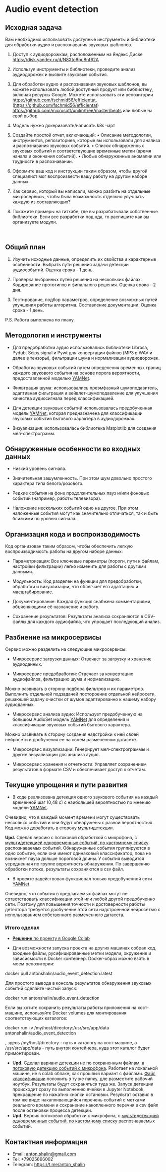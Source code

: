 # Audio event detection

## Исходная задача

Вам необходимо использовать доступные инструменты и библиотеки для обработки аудио и распознавания звуковых шаблонов.

1. Доступ к аудиодорожкам, расположенным на Яндекс Диске https://disk.yandex.ru/d/N8Xto6pu8nf62A

2. Используя инструменты и библиотеки, проведите анализ аудиодорожек и выявите звуковые события.

3. Для обработки аудио и распознавания звуковых шаблонов, вы можете использовать любой доступный продукт или библиотеку, включая ресурсы Google.
Можете использовать эти репозитории https://github.com/fschmid56/efficientat, (https://github.com/fschmid56/efficientat) https://github.com/microsoft/unilm/tree/master/beats или любые на свой выбор

4. Модель  нужно докеризовать/написать k8s чарт

5. Создайте простой отчет, включающий:
• Описание методологии, инструментов, репозиториев,  которые вы использовали для анализа и распознавания звуковых событий.
• Список обнаруженных звуковых событий и соответствующие временные метки (время начала и окончания событий).
• Любые обнаруженные аномалии или трудности в распознавании.

6. Оформите ваш код и инструкции таким образом, чтобы другой специалист мог воспроизвести вашу работу на другом наборе данных.

7. Как сервис, который вы написали, можно разбить на отдельные микросервисы, чтобы была возможность отдельно улучшать каждую из составляющих?

8. Покажите примеры на гитхабе, где вы разрабатывали собственные библиотеки. Если все разработки под нда, то распишите как вы организуете модули.
<br>

## Общий план

1. Изучить исходные данные, определить их свойства и характерные особенности. Выбрать пути решения задачи детекции аудиособытий. Оценка срока - 1 день.

2. Проверка выбранных путей решения на нескольких файлах. Кодирование прототипов и финального решения. Оценка срока - 2 дня.

3. Тестирование, подбор параметров, определение возможных путей улучшения работы алгоритма. Составление документации. Оценка срока - 1 день.

P.S. Работа выполнена по плану.

## Методология и инструменты

- Для предобработки аудио использовались библиотеки Librosa, Pydub, Scipy.signal и Pywt для конвертации файлов (MP3 в WAV и далее в тензоры), фильтрации шума и нормализации аудиодорожек.

- Обработка звуковых событий путем определения временных границ каждого звукового события на основе порога вероятности, предоставленной моделью <a href="https://github.com/tensorflow/models/tree/master/research/audioset/yamnet">YAMNet</a>.
  
- Фильтрация шума: использовались преэмфазный шумоподавитель, адаптивная фильтрация и вейвлет-шумоподавление для улучшения качества аудиосигнала перед классификацией.

- Для детекции звуковых событий использовалась предобученная модель <a href="https://github.com/tensorflow/models/tree/master/research/audioset/yamnet">YAMNet</a>, которая предназначена для классификации звуковых событий бытового характера в аудиодорожках.

- Визуализация: использовалась библиотека Matplotlib для создания мел-спектрограмм.

## Обнаруженные особенности во входных данных
- Низкий уровень сигнала.

- Значительная зашумленность. При этом шум довольно простого характера типа белого/розового.

- Редкие события на фоне продолжительных пауз и/или фоновых событий (например, работы телевизора).

- Наложение нескольких событий одно на другое. При этом наложенные события могут как значительно отличаться, так и быть близкими по уровню сигнала.

## Организация кода и воспроизводимость
Код организован таким образом, чтобы обеспечить легкую воспроизводимость работы на другом наборе данных:

- Параметризация: Все ключевые параметры (пороги, пути к файлам, настройки фильтрации) легко изменить для работы с другими данными.

- Модульность: Код разделен на функции для предобработки, обработки и визуализации, что облегчает его адаптацию и масштабирование.

- Документирование: Каждая функция снабжена комментариями, объясняющими её назначение и работу.

- Сохранение результатов: Результаты анализа сохраняются в CSV-файлы для каждого аудиофайла, что упрощает последующий анализ.

## Разбиение на микросервисы
Сервис можно разделить на следующие микросервисы:

- Микросервис загрузки данных: Отвечает за загрузку и хранение аудиоданных.

- Микросервис предобработки: Отвечает за конвертацию аудиофайлов, фильтрацию шума и нормализацию.

Можно развивать в сторону подбора фильтров и их параметров.
Выполнить отдельной подзадачей постороение отдельной нейросети, решаюшей задачу очистки от шумов адаптированно к нашему набору аудиоданных.

- Микросервис анализа аудио: Использует предобученную на большом AudioSet модель <a href="https://github.com/tensorflow/models/tree/master/research/audioset/yamnet">YAMNet</a> для определения и классификации звуковых событий бытового характера.

Можно развивать в сторону создания надстройки к ней своей нейросети и дообучения ее на своем размеченном датасете.

- Микросервис визуализации: Генерирует мел-спектрограммы и другие визуализации для анализа аудио.

- Микросервис хранения и отчетности: Управляет сохранением результатов в формате CSV и обеспечивает доступ к отчетам.

## Текущие упрощения и пути развития
- В коде реализована детекция одного звукового события на каждый временной шаг (0,48 с) с наибольшей вероятностью по мнению модели <a href="https://github.com/tensorflow/models/tree/master/research/audioset/yamnet">YAMNet</a>.

Очевидно, что в каждый момент времени могут существовать несколько событий и они будут обнаружены с разной вероятностью. Код можно доработать в сторону мультидетекции.

**Upd.** Сделал версию с потоковой обработкой с микрофона, с <a href="https://github.com/antonshalin76/audio_event_detection/blob/main/Audio_stream_custom_events_multidetection.ipynb">мультидетекцией одновременных событий, по кастомному списку</a> распознаваемых событий. Обнаруженные события группируются в одно событие, если они имеют одинаковый классификатор, пока не возникнет пауза дольше пороговой длины. У события выводится усредненная по группе вероятность обнаружения. По завершению обработки потока, результаты сохраняются в csv файл.

- В проекте задействован функционал только предобученной сети <a href="https://github.com/tensorflow/models/tree/master/research/audioset/yamnet">YAMNet</a>.

Очевидно, что события в предлагаемых файлах могут не сответствовать классификации этой или любой другой предобученно сети.
Поэтому для повышения точности и достоверности работы детектора требуется дообучение этой сети надстроенной нейросетью с использованием собственного размеченного датасета.

### Итого сделал

- <a href="https://colab.research.google.com/drive/1KoObbZqzG2zsbhrAzazxc5fO-UtfnnoQ?usp=sharing">**Решение** по проекту в Google Colab</a>

- Для возможности запуска проекта на других машинах собрал код, входные файлы, русифицированные метки модели, окружение и зависисмости в Docker контейнер. Docker-образ можно взять в моем репозитории:

docker pull antonshalin/audio_event_detection:latest

Для простого вывода в консоль результатов обнаружения звуковых событий сделайте чистый запуск:

docker run antonshalin/audio_event_detection

Если вы хотите сохранить результаты работы приложения на хост-машине, используйте Docker volumes для монтирования соответствующих каталогов:

docker run -v /my/host/directory:/usr/src/app/data antonshalin/audio_event_detection

, здесь /my/host/directory - путь к каталогу на хост-машине, а /usr/src/app/data - путь внутри контейнера, куда этот каталог будет примонтирован.

- **Upd.** Сделал вариант детекции не по сохраненным файлам, а <a href="https://github.com/antonshalin76/audio_event_detection/blob/main/Audio_stream_event_detection.ipynb">потоковую детекцию событий с микрофона</a>. Работает на локальной машине, не в colab облаке, как прошлый вариант с файлами. <a href="https://github.com/antonshalin76/audio_event_detection/blob/main/yamnet_class_map_translated.csv">Файл классификации</a> положить в ту же папку, дле разместите рабочий ноутбук. Результаты будут сохраняться туда же. Запуск детекции происходит сразу по выполнению ячейки в Jupyter Notebook, прекращение по нажатию кнопки остановки. Результат оставил в том же виде: накапливающийся перечень событий с метками реального времени и сохранение накопленного перечня в csv файл после остановки процесса детекции.
- **Upd.** Версия потоковой обработки с микрофона, с <a href="https://github.com/antonshalin76/audio_event_detection/blob/main/Audio_stream_custom_events_multidetection.ipynb">мультидетекцией одновременных событий, по кастомному списку</a> распознаваемых событий.
 
## Контактная информация
- Email: anton.shalin@gmail.com
- Tel: +79025666002
- Telegram: https://t.me/anton_shalin
